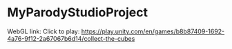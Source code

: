 # MyParodyStudioProject
WebGL link:
Click to play: https://play.unity.com/en/games/b8b87409-1692-4a76-9f12-2a67067b6d14/collect-the-cubes
